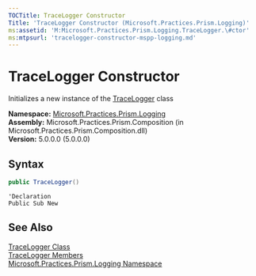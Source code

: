 ```yaml
---
TOCTitle: TraceLogger Constructor
Title: 'TraceLogger Constructor (Microsoft.Practices.Prism.Logging)'
ms:assetid: 'M:Microsoft.Practices.Prism.Logging.TraceLogger.\#ctor'
ms:mtpsurl: 'tracelogger-constructor-mspp-logging.md'
---
```


# TraceLogger Constructor

Initializes a new instance of the [TraceLogger](/patterns-practices/reference/tracelogger-class-mspp-logging) class

**Namespace:** [Microsoft.Practices.Prism.Logging](/patterns-practices/reference/mspp-logging-namespace)  
**Assembly:** Microsoft.Practices.Prism.Composition (in Microsoft.Practices.Prism.Composition.dll)  
**Version:** 5.0.0.0 (5.0.0.0)

## Syntax

```C#
public TraceLogger()
```

```VB
'Declaration
Public Sub New
```

## See Also

[TraceLogger Class](/patterns-practices/reference/tracelogger-class-mspp-logging)  
[TraceLogger Members](/patterns-practices/reference/tracelogger-members-mspp-logging)  
[Microsoft.Practices.Prism.Logging Namespace](/patterns-practices/reference/mspp-logging-namespace)  